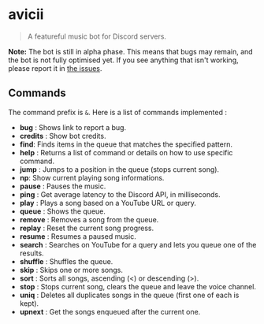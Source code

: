 # avicii

> A featureful music bot for Discord servers.

**Note:** The bot is still in alpha phase. This means that bugs may remain, and the bot is not fully optimised yet. If you see anything that isn't working, please report it in [the issues](https://github.com/xXDarioXx/avicii.js/issues).

## Commands
The command prefix is `&`. Here is a list of commands implemented :

- **bug** : Shows link to report a bug.
- **credits** : Show bot credits.
- **find**: Finds items in the queue that matches the specified pattern.
- **help** : Returns a list of command or details on how to use specific command.
- **jump** : Jumps to a position in the queue (stops current song). 
- **np**: Show current playing song informations. 
- **pause** : Pauses the music. 
- **ping** : Get average latency to the Discord API, in milliseconds. 
- **play** : Plays a song based on a YouTube URL or query. 
- **queue** : Shows the queue. 
- **remove** : Removes a song from the queue. 
- **replay** : Reset the current song progress. 
- **resume** : Resumes a paused music.
- **search** : Searches on YouTube for a query and lets you queue one of the results.
- **shuffle** : Shuffles the queue. 
- **skip** : Skips one or more songs. 
- **sort** : Sorts all songs, ascending (<) or descending (>). 
- **stop** : Stops current song, clears the queue and leave the voice channel. 
- **uniq** : Deletes all duplicates songs in the queue (first one of each is kept). 
- **upnext** : Get the songs enqueued after the current one.
